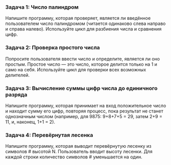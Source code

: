### Задача 1: Число палиндром
Напишите программу, которая проверяет, является ли введённое
пользователем число палиндромом (читается одинаково слева направо и
справа налево). Используйте цикл для разбиения числа и сравнения цифр.

### Задача 2: Проверка простого числа
Попросите пользователя ввести число и определите, является ли оно
простым. Простое число — это число, которое делится только на 1 и само
на себя. Используйте цикл для проверки всех возможных делителей.

### Задача 3: Вычисление суммы цифр числа до единичного разряда
Напишите программу, которая принимает на вход положительное число
и находит сумму его цифр, повторяя процесс, пока результат не станет
однозначным числом (например, для 9875: 9+8+7+5 = 29, затем 2+9 = 11, и,
наконец, 1+1 = 2).

### Задача 4: Перевёрнутая лесенка
Напишите программу, которая выводит перевёрнутую лесенку из символов #
высотой N. Пользователь вводит высоту лесенки. Для каждой строки количество
символов # уменьшается на один.